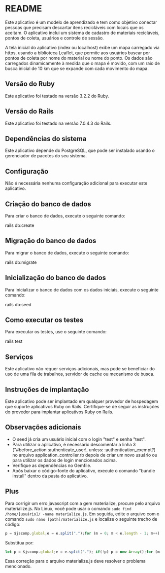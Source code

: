 # README

Este aplicativo é um modelo de aprendizado e tem como objetivo conectar pessoas que precisam descartar itens recicláveis com locais que os aceitam. O aplicativo inclui um sistema de cadastro de materiais recicláveis, pontos de coleta, usuários e controle de sessão.

A tela inicial do aplicativo (index ou localhost) exibe um mapa carregado via https, usando a biblioteca Leaflet, que permite aos usuários buscar por pontos de coleta por nome do material ou nome do ponto. Os dados são carregados dinamicamente à medida que o mapa é movido, com um raio de busca inicial de 10 km que se expande com cada movimento do mapa.

## Versão do Ruby

Este aplicativo foi testado na versão 3.2.2 do Ruby.

## Versão do Rails

Este aplicativo foi testado na versão 7.0.4.3 do Rails.

## Dependências do sistema

Este aplicativo depende do PostgreSQL, que pode ser instalado usando o gerenciador de pacotes do seu sistema.

## Configuração

Não é necessária nenhuma configuração adicional para executar este aplicativo.

## Criação do banco de dados

Para criar o banco de dados, execute o seguinte comando:

rails db:create

## Migração do banco de dados

Para migrar o banco de dados, execute o seguinte comando:

rails db:migrate

## Inicialização do banco de dados

Para inicializar o banco de dados com os dados iniciais, execute o seguinte comando:

rails db:seed

## Como executar os testes

Para executar os testes, use o seguinte comando:

rails test

## Serviços

Este aplicativo não requer serviços adicionais, mas pode se beneficiar do uso de uma fila de trabalhos, servidor de cache ou mecanismo de busca.

## Instruções de implantação

Este aplicativo pode ser implantado em qualquer provedor de hospedagem que suporte aplicativos Ruby on Rails. Certifique-se de seguir as instruções do provedor para implantar aplicativos Ruby on Rails.

## Observações adicionais

- O seed já cria um usuário inicial com o login "test" e senha "test".
- Para utilizar o aplicativo, é necessário descomentar a linha 3 ("#before_action :authenticate_user!, unless: :authentication_exempt?) no arquivo application_controller.rb depois de criar um novo usuário ou para utilizar os dados de login mencionados acima.
- Verifique as dependências no Gemfile.
- Após baixar o código-fonte do aplicativo, execute o comando "bundle install" dentro da pasta do aplicativo.

## Plus

Para corrigir um erro javascript com a gem materialize, procure pelo arquivo materialize.js. No Linux, você pode usar o comando `sudo find /home/[usuário]/ -name materialize.js`. Em seguida, edite o arquivo com o comando `sudo nano [path]/materialize.js` e localize o seguinte trecho de código:

```javascript
p = $jscomp.global;e = e.split(".");for (m = 0; m < e.length - 1; m++) {
```

Substitua por:

```javascript
let p = $jscomp.global;e = e.split("."); if(!p) p = new Array();for (m = 0; m < e.length - 1; m++) {
```

Essa correção para o arquivo materialize.js deve resolver o problema mencionado.
